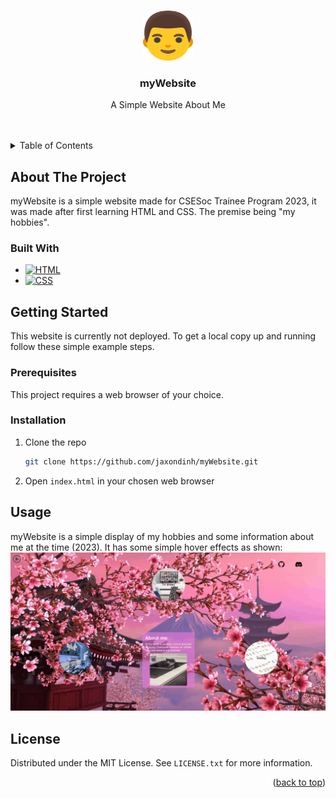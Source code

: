 <a name="readme-top"></a>
<!-- PROJECT LOGO -->
<br />
<div align="center">
  <a href="https://github.com/jaxondinh/myWebsite">
    <img src="images/myWebsiteLogo.png" alt="Logo" width="80" height="80">
  </a>

<h3 align="center">myWebsite</h3>

  <p align="center">
    A Simple Website About Me
    <br />
    <br />
    <br />
  </p>
</div>



<!-- TABLE OF CONTENTS -->
<details>
  <summary>Table of Contents</summary>
  <ol>
    <li>
      <a href="#about-the-project">About The Project</a>
      <ul>
        <li><a href="#built-with">Built With</a></li>
      </ul>
    </li>
    <li>
      <a href="#getting-started">Getting Started</a>
      <ul>
        <li><a href="#prerequisites">Prerequisites</a></li>
        <li><a href="#installation">Installation</a></li>
      </ul>
    </li>
    <li><a href="#usage">Usage</a></li>
    <li><a href="#license">License</a></li>
  </ol>
</details>



<!-- ABOUT THE PROJECT -->
## About The Project
myWebsite is a simple website made for CSESoc Trainee Program 2023, it was made after first learning HTML and CSS. The premise being "my hobbies".

### Built With
* [![HTML][HTML5]][HTML5-url]
* [![CSS][CSS-logo]][CSS-url]



<!-- GETTING STARTED -->
## Getting Started
This website is currently not deployed. To get a local copy up and running follow these simple example steps.

### Prerequisites
This project requires a web browser of your choice.

### Installation
1. Clone the repo
   ```sh
   git clone https://github.com/jaxondinh/myWebsite.git
   ```
2. Open `index.html` in your chosen web browser

<!-- USAGE EXAMPLES -->
## Usage
myWebsite is a simple display of my hobbies and some information about me at the time (2023). It has some simple hover effects as shown:
![](images/myWebsiteUsage.gif)
<!-- LICENSE -->
## License

Distributed under the MIT License. See `LICENSE.txt` for more information.

<p align="right">(<a href="#readme-top">back to top</a>)</p>

[HTML5]: https://img.shields.io/badge/HTML5-E34F26?logo=HTML5
[HTML5-url]: https://developer.mozilla.org/en-US/docs/Glossary/HTML5
[CSS-logo]: https://img.shields.io/badge/CSS3-1572B6?logo=CSS3
[CSS-url]: https://developer.mozilla.org/en-US/docs/Web/CSS
